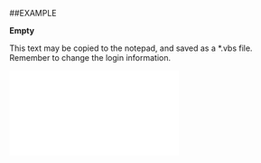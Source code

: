 

##EXAMPLE

**Empty**

This text may be copied to the notepad, and saved as a *.vbs file. Remember to change the login information.

![](../../Examples/vbs/SODocuments.Empty.vbs.txt)





